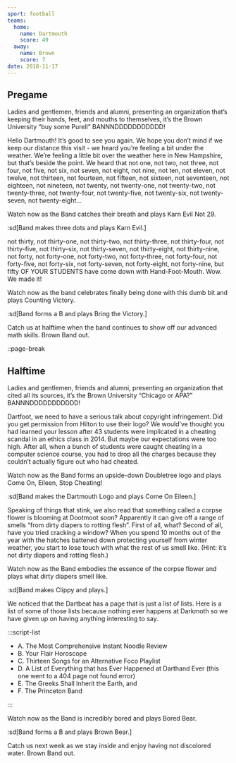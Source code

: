 ```yaml
---
sport: football
teams:
  home:
    name: Dartmouth
    score: 49
  away:
    name: Brown
    score: 7
date: 2018-11-17
---
```


## Pregame

Ladies and gentlemen, friends and alumni, presenting an organization that’s keeping their hands, feet, and mouths to themselves, it’s the Brown University “buy some Purell” BANNNDDDDDDDDDDD!

Hello Dartmouth! It’s good to see you again. We hope you don’t mind if we keep our distance this visit - we heard you’re feeling a bit under the weather. We’re feeling a little bit over the weather here in New Hampshire, but that’s beside the point. We heard that not one, not two, not three, not four, not five, not six, not seven, not eight, not nine, not ten, not eleven, not twelve, not thirteen, not fourteen, not fifteen, not sixteen, not seventeen, not eighteen, not nineteen, not twenty, not twenty-one, not twenty-two, not twenty-three, not twenty-four, not twenty-five, not twenty-six, not twenty-seven, not twenty-eight...

Watch now as the Band catches their breath and plays Karn Evil Not 29.

:sd[Band makes three dots and plays Karn Evil.]

not thirty, not thirty-one, not thirty-two, not thirty-three, not thirty-four, not thirty-five, not thirty-six, not thirty-seven, not thirty-eight, not thirty-nine, not forty, not forty-one, not forty-two, not forty-three, not forty-four, not forty-five, not forty-six, not forty-seven, not forty-eight, not forty-nine, but fifty OF YOUR STUDENTS have come down with Hand-Foot-Mouth. Wow. We made it!

Watch now as the band celebrates finally being done with this dumb bit and plays Counting Victory.

:sd[Band forms a B and plays Bring the Victory.]

Catch us at halftime when the band continues to show off our advanced math skills. Brown Band out.

::page-break

## Halftime

Ladies and gentlemen, friends and alumni, presenting an organization that cited all its sources, it’s the Brown University “Chicago or APA?” BANNNDDDDDDDDDDD!

Dartfoot, we need to have a serious talk about copyright infringement. Did you get permission from Hilton to use their logo? We would’ve thought you had learned your lesson after 43 students were implicated in a cheating scandal in an ethics class in 2014. But maybe our expectations were too high. After all, when a bunch of students were caught cheating in a computer science course, you had to drop all the charges because they couldn’t actually figure out who had cheated.

Watch now as the Band forms an upside-down Doubletree logo and plays Come On, Eileen, Stop Cheating!

:sd[Band makes the Dartmouth Logo and plays Come On Eileen.]

Speaking of things that stink, we also read that something called a corpse flower is blooming at Dootmoot soon? Apparently it can give off a range of smells “from dirty diapers to rotting flesh”. First of all, what? Second of all, have you tried cracking a window? When you spend 10 months out of the year with the hatches battened down protecting yourself from winter weather, you start to lose touch with what the rest of us smell like. (Hint: it’s not dirty diapers and rotting flesh.)

Watch now as the Band embodies the essence of the corpse flower and plays what dirty diapers smell like.

:sd[Band makes Clippy and plays.]

We noticed that the Dartbeat has a page that is just a list of lists. Here is a list of some of those lists because nothing ever happens at Darkmoth so we have given up on having anything interesting to say.

:::script-list

- A. The Most Comprehensive Instant Noodle Review
- B. Your Flair Horoscope
- C. Thirteen Songs for an Alternative Foco Playlist
- D. A List of Everything that has Ever Happened at Darthand Ever (this one went to a 404 page not found error)
- E. The Greeks Shall Inherit the Earth, and
- F. The Princeton Band

:::

Watch now as the Band is incredibly bored and plays Bored Bear.

:sd[Band forms a B and plays Brown Bear.]

Catch us next week as we stay inside and enjoy having not discolored water. Brown Band out.
